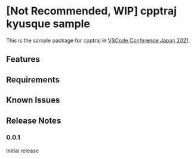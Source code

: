 # [Not Recommended, WIP] cpptraj kyusque sample

This is the sample package for cpptraj in [VSCode Conference Japan 2021](https://vscodejp.github.io/conf2021/ja/).

## Features

## Requirements

## Known Issues

## Release Notes

### 0.0.1

Initial release